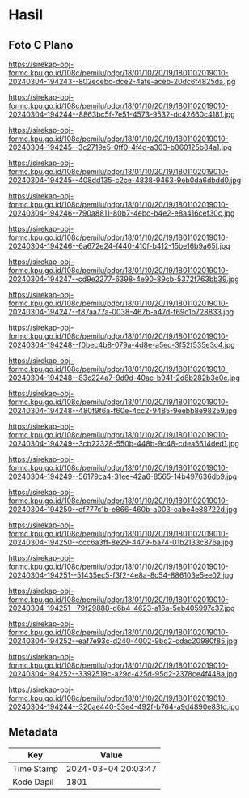 # Hasil

## Foto C Plano

https://sirekap-obj-formc.kpu.go.id/108c/pemilu/pdpr/18/01/10/20/19/1801102019010-20240304-194243--802ecebc-dce2-4afe-aceb-20dc6f4825da.jpg

https://sirekap-obj-formc.kpu.go.id/108c/pemilu/pdpr/18/01/10/20/19/1801102019010-20240304-194244--8863bc5f-7e51-4573-9532-dc42660c4181.jpg

https://sirekap-obj-formc.kpu.go.id/108c/pemilu/pdpr/18/01/10/20/19/1801102019010-20240304-194245--3c2719e5-0ff0-4f4d-a303-b060125b84a1.jpg

https://sirekap-obj-formc.kpu.go.id/108c/pemilu/pdpr/18/01/10/20/19/1801102019010-20240304-194245--408dd135-c2ce-4838-9463-9eb0da6dbdd0.jpg

https://sirekap-obj-formc.kpu.go.id/108c/pemilu/pdpr/18/01/10/20/19/1801102019010-20240304-194246--790a8811-80b7-4ebc-b4e2-e8a416cef30c.jpg

https://sirekap-obj-formc.kpu.go.id/108c/pemilu/pdpr/18/01/10/20/19/1801102019010-20240304-194246--6a672e24-f440-410f-b412-15be16b9a65f.jpg

https://sirekap-obj-formc.kpu.go.id/108c/pemilu/pdpr/18/01/10/20/19/1801102019010-20240304-194247--cd9e2277-6398-4e90-89cb-5372f763bb39.jpg

https://sirekap-obj-formc.kpu.go.id/108c/pemilu/pdpr/18/01/10/20/19/1801102019010-20240304-194247--f87aa77a-0038-467b-a47d-f69c1b728833.jpg

https://sirekap-obj-formc.kpu.go.id/108c/pemilu/pdpr/18/01/10/20/19/1801102019010-20240304-194248--f0bec4b8-079a-4d8e-a5ec-3f52f535e3c4.jpg

https://sirekap-obj-formc.kpu.go.id/108c/pemilu/pdpr/18/01/10/20/19/1801102019010-20240304-194248--83c224a7-9d9d-40ac-b941-2d8b282b3e0c.jpg

https://sirekap-obj-formc.kpu.go.id/108c/pemilu/pdpr/18/01/10/20/19/1801102019010-20240304-194248--480f9f6a-f60e-4cc2-9485-9eebb8e98259.jpg

https://sirekap-obj-formc.kpu.go.id/108c/pemilu/pdpr/18/01/10/20/19/1801102019010-20240304-194249--3cb22328-550b-448b-9c48-cdea5614ded1.jpg

https://sirekap-obj-formc.kpu.go.id/108c/pemilu/pdpr/18/01/10/20/19/1801102019010-20240304-194249--56179ca4-31ee-42a6-8565-14b497636db9.jpg

https://sirekap-obj-formc.kpu.go.id/108c/pemilu/pdpr/18/01/10/20/19/1801102019010-20240304-194250--df777c1b-e866-460b-a003-cabe4e88722d.jpg

https://sirekap-obj-formc.kpu.go.id/108c/pemilu/pdpr/18/01/10/20/19/1801102019010-20240304-194250--ccc6a3ff-8e29-4479-ba74-01b2133c876a.jpg

https://sirekap-obj-formc.kpu.go.id/108c/pemilu/pdpr/18/01/10/20/19/1801102019010-20240304-194251--51435ec5-f3f2-4e8a-8c54-886103e5ee02.jpg

https://sirekap-obj-formc.kpu.go.id/108c/pemilu/pdpr/18/01/10/20/19/1801102019010-20240304-194251--79f29888-d6b4-4623-a16a-5eb405997c37.jpg

https://sirekap-obj-formc.kpu.go.id/108c/pemilu/pdpr/18/01/10/20/19/1801102019010-20240304-194252--eaf7e93c-d240-4002-9bd2-cdac20980f85.jpg

https://sirekap-obj-formc.kpu.go.id/108c/pemilu/pdpr/18/01/10/20/19/1801102019010-20240304-194252--3392519c-a29c-425d-95d2-2378ce4f448a.jpg

https://sirekap-obj-formc.kpu.go.id/108c/pemilu/pdpr/18/01/10/20/19/1801102019010-20240304-194244--320ae440-53e4-492f-b764-a9d4890e83fd.jpg


## Metadata

| Key        | Value               |
| ---------- | ------------------- |
| Time Stamp | 2024-03-04 20:03:47 |
| Kode Dapil | 1801                |



